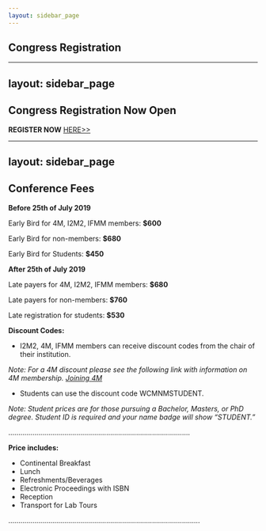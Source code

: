 ```yaml
---
layout: sidebar_page
---
```


## Congress Registration

---
layout: sidebar_page
---

## Congress Registration Now Open


**REGISTER NOW** [HERE>>](https://reporter.ncsu.edu/index.html)




---
layout: sidebar_page
---

## Conference Fees

**Before 25th of July 2019**


Early Bird for 4M, I2M2, IFMM members: **$600**

Early Bird for non-members: **$680**

Early Bird for Students: **$450**

**After 25th of July 2019**

Late payers for 4M, I2M2, IFMM members: **$680**

Late payers for non-members: **$760**

Late registration for students: **$530**

**Discount Codes:**

<ul>
<li>I2M2, 4M, IFMM members can receive discount codes from the chair of their institution.</li>
</ul>

_Note: For a 4M discount please see the following link with information on 4M membership. [Joining 4M](/4m-association/join4m.md)_
<ul>
    <li>Students can use the discount code WCMNMSTUDENT.</li>
</ul>

_Note: Student prices are for those pursuing a Bachelor, Masters, or PhD degree. Student ID is required and your name badge will show “STUDENT.”_


...........................................................................................


**Price includes:**

<ul>
    <li>Continental Breakfast</li>
    <li>Lunch</li>
    <li>Refreshments/Beverages</li>
    <li>Electronic Proceedings with ISBN</li>
    <li>Reception</li>
    <li>Transport for Lab Tours</li>
</ul>    





................................................................................................
